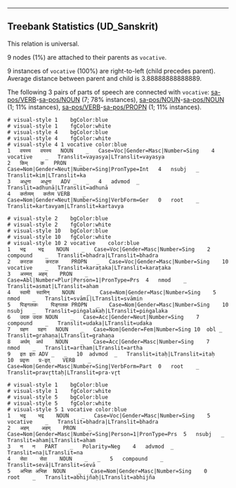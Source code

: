 

--------------------------------------------------------------------------------

## Treebank Statistics (UD_Sanskrit)

This relation is universal.

9 nodes (1%) are attached to their parents as `vocative`.

9 instances of `vocative` (100%) are right-to-left (child precedes parent).
Average distance between parent and child is 3.88888888888889.

The following 3 pairs of parts of speech are connected with `vocative`: [sa-pos/VERB]()-[sa-pos/NOUN]() (7; 78% instances), [sa-pos/NOUN]()-[sa-pos/NOUN]() (1; 11% instances), [sa-pos/VERB]()-[sa-pos/PROPN]() (1; 11% instances).


~~~ conllu
# visual-style 1	bgColor:blue
# visual-style 1	fgColor:white
# visual-style 4	bgColor:blue
# visual-style 4	fgColor:white
# visual-style 4 1 vocative	color:blue
1	वयस्य	वयस्य	NOUN	_	Case=Voc|Gender=Masc|Number=Sing	4	vocative	_	Translit=vayasya|LTranslit=vayasya
2	किम्	क	PRON	_	Case=Nom|Gender=Neut|Number=Sing|PronType=Int	4	nsubj	_	Translit=kim|LTranslit=ka
3	अधुना	अधुना	ADV	_	_	4	advmod	_	Translit=adhunā|LTranslit=adhunā
4	कर्तव्यम्	कर्तव्य	VERB	_	Case=Nom|Gender=Neut|Number=Sing|VerbForm=Ger	0	root	_	Translit=kartavyam|LTranslit=kartavya

~~~


~~~ conllu
# visual-style 2	bgColor:blue
# visual-style 2	fgColor:white
# visual-style 10	bgColor:blue
# visual-style 10	fgColor:white
# visual-style 10 2 vocative	color:blue
1	भद्र	भद्र	NOUN	_	Case=Voc|Gender=Masc|Number=Sing	2	compound	_	Translit=bhadra|LTranslit=bhadra
2	करटक	करटक	PROPN	_	Case=Voc|Gender=Masc|Number=Sing	10	vocative	_	Translit=karaṭaka|LTranslit=karaṭaka
3	अस्मत्	अहम्	PRON	_	Case=Abl|Number=Plur|Person=1|PronType=Prs	4	nmod	_	Translit=asmat|LTranslit=aham
4	स्वामी	स्वामिन्	NOUN	_	Case=Nom|Gender=Masc|Number=Sing	5	nmod	_	Translit=svāmī|LTranslit=svāmin
5	पिङ्गलकः	पिङ्गलक	PROPN	_	Case=Nom|Gender=Masc|Number=Sing	10	nsubj	_	Translit=piṅgalakaḥ|LTranslit=piṅgalaka
6	उदक	उदक	NOUN	_	Case=Acc|Gender=Neut|Number=Sing	7	compound	_	Translit=udaka|LTranslit=udaka
7	ग्रहण	ग्रहण	NOUN	_	Case=Nom|Gender=Fem|Number=Sing	10	obl	_	Translit=grahaṇa|LTranslit=grahaṇa
8	अर्थम्	अर्थ	NOUN	_	Case=Acc|Gender=Masc|Number=Sing	7	nmod	_	Translit=artham|LTranslit=artha
9	इतः	इतः	ADV	_	_	10	advmod	_	Translit=itaḥ|LTranslit=itaḥ
10	प्रवृत्तः	प्र-वृत्	VERB	_	Case=Nom|Gender=Masc|Number=Sing|VerbForm=Part	0	root	_	Translit=pravr̥ttaḥ|LTranslit=pra-vr̥t

~~~


~~~ conllu
# visual-style 1	bgColor:blue
# visual-style 1	fgColor:white
# visual-style 5	bgColor:blue
# visual-style 5	fgColor:white
# visual-style 5 1 vocative	color:blue
1	भद्र	भद्र	NOUN	_	Case=Voc|Gender=Masc|Number=Sing	5	vocative	_	Translit=bhadra|LTranslit=bhadra
2	अहम्	अहम्	PRON	_	Case=Nom|Gender=Masc|Number=Sing|Person=1|PronType=Prs	5	nsubj	_	Translit=aham|LTranslit=aham
3	न	न	PART	_	Polarity=Neg	4	advmod	_	Translit=na|LTranslit=na
4	सेवा	सेवा	NOUN	_	_	5	compound	_	Translit=sevā|LTranslit=sevā
5	अभिज्ञः	अभिज्ञ	NOUN	_	Case=Nom|Gender=Masc|Number=Sing	0	root	_	Translit=abhijñaḥ|LTranslit=abhijña

~~~



